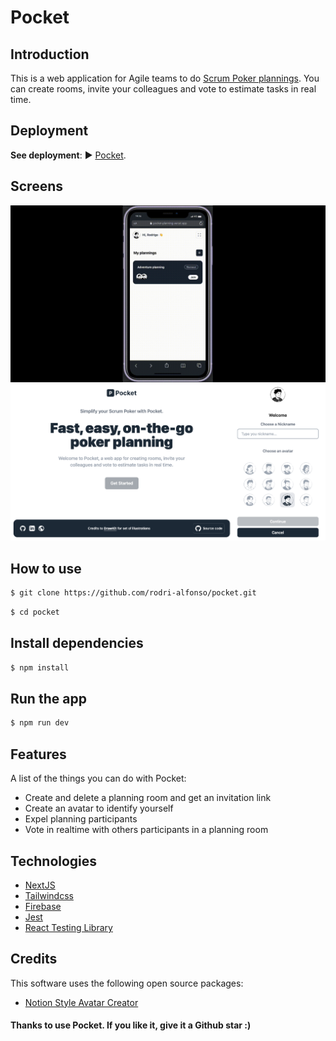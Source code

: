 # Pocket

## Introduction

This is a web application for Agile teams to do [Scrum Poker plannings](https://asana.com/es/resources/planning-poker). You can create rooms, invite your colleagues and vote to estimate tasks in real time.

## Deployment

**See deployment**: ▶︎ [Pocket](https://pocket-planning.vercel.app/).

## Screens

![Vote flow](public/screen-1.gif)
![Home screen](public/screen-2.png)

## How to use

```bash
$ git clone https://github.com/rodri-alfonso/pocket.git
```

```bash
$ cd pocket
```

## Install dependencies

```bash
$ npm install
```

## Run the app

```bash
$ npm run dev
```

## Features

A list of the things you can do with Pocket:

- Create and delete a planning room and get an invitation link
- Create an avatar to identify yourself
- Expel planning participants
- Vote in realtime with others participants in a planning room

## Technologies

- [NextJS](https://nextjs.org/)
- [Tailwindcss](https://tailwindcss.com/)
- [Firebase](https://firebase.google.com/)
- [Jest](https://jestjs.io/)
- [React Testing Library](https://testing-library.com/)

## Credits

This software uses the following open source packages:

- [Notion Style Avatar Creator](https://www.drawkit.com/product/notion-style-avatar-creator)

#### Thanks to use Pocket. If you like it, give it a Github star :)
